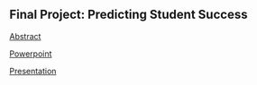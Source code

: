 ## Final Project: Predicting Student Success

[Abstract](mond5.md)

[Powerpoint](https://docs.google.com/presentation/d/1I_ku00cHsNjFF0ibhr-QxX7T0ZG5R7qdKeWd9I0TktA/edit#slide=id.p)

[Presentation  ](https://pro.panopto.com/Panopto/Pages/Viewer.aspx?tid=7b32df3a-d361-48e8-96fd-ad7b01275269&start=0)